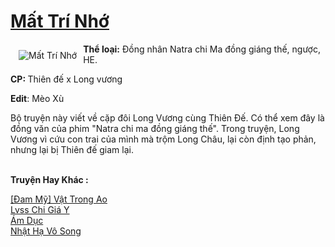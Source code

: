 <a href="https://utruyen.com/mat-tri-nho/19342/" title="Mất Trí Nhớ"><h1>Mất Trí Nhớ</h1></a><div style="display:table"><img align="right" style="float: left; padding: 10px;" src="https://utruyen.com/images/story/200x260/mat-tri-nho.jpg" alt="Mất Trí Nhớ"><b>Thể loại:</b> Đồng nhân Natra chi Ma đồng giáng thế, ngược, HE.<p></p><b>CP: </b>Thiên đế x Long vương<p></p><b>Edit</b>: Mèo Xù<p></p>Bộ truyện này viết về cặp đôi Long Vương cùng Thiên Đế. Có thể xem đây là đồng văn của phim "Natra chi ma đồng giáng thế". Trong truyện, Long Vương vì cứu con trai của mình mà trộm Long Châu, lại còn định tạo phản, nhưng lại bị Thiên đế giam lại.</div><p><br><b>Truyện Hay Khác :</b></p><a href="https://utruyen.com/dam-my-vat-trong-ao/19341/" alt="[Đam Mỹ] Vật Trong Ao">[Đam Mỹ] Vật Trong Ao</a><br/><a href="https://dammyh.wordpress.com/2019/11/07/lvss-chi-gia-y/" alt="Lvss Chi Giá Y">Lvss Chi Giá Y</a><br/><a href="https://github.com/quanluxury/truyenhot/tree/master/truyenhay/371/" alt="Ám Dục">Ám Dục</a><br/><a href="https://dammyh.wordpress.com/2019/11/07/nhat-ha-vo-song-2/" alt="Nhật Hạ Vô Song">Nhật Hạ Vô Song</a><br/>